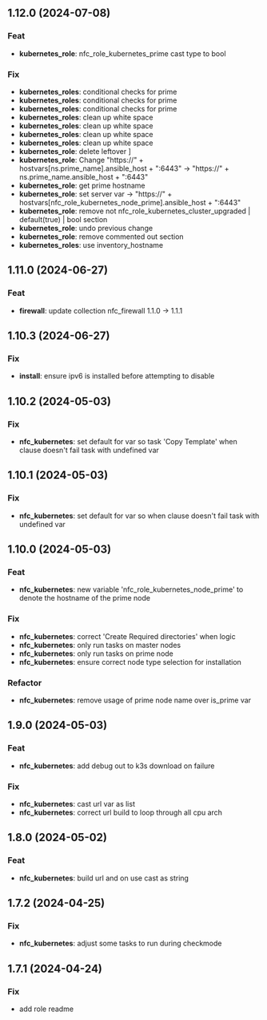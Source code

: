 ## 1.12.0 (2024-07-08)

### Feat

- **kubernetes_role**: nfc_role_kubernetes_prime cast type to bool

### Fix

- **kubernetes_roles**: conditional checks for prime
- **kubernetes_roles**: conditional checks for prime
- **kubernetes_roles**: conditional checks for prime
- **kubernetes_roles**: clean up white space
- **kubernetes_roles**: clean up white space
- **kubernetes_roles**: clean up white space
- **kubernetes_roles**: clean up white space
- **kubernetes_role**: delete leftover ]
- **kubernetes_role**: Change "https://" + hostvars[ns.prime_name].ansible_host + ":6443" -> "https://" + ns.prime_name.ansible_host + ":6443"
- **kubernetes_role**: get prime hostname
- **kubernetes_role**: set server var -> "https://" + hostvars[nfc_role_kubernetes_node_prime].ansible_host + ":6443"
- **kubernetes_role**: remove not nfc_role_kubernetes_cluster_upgraded | default(true) | bool section
- **kubernetes_role**: undo previous change
- **kubernetes_role**: remove commented out section
- **kubernetes_roles**: use inventory_hostname

## 1.11.0 (2024-06-27)

### Feat

- **firewall**: update collection nfc_firewall 1.1.0 -> 1.1.1

## 1.10.3 (2024-06-27)

### Fix

- **install**: ensure ipv6 is installed before attempting to disable

## 1.10.2 (2024-05-03)

### Fix

- **nfc_kubernetes**: set default for var so task 'Copy Template' when clause doesn't fail task with undefined var

## 1.10.1 (2024-05-03)

### Fix

- **nfc_kubernetes**: set default for var so when clause doesn't fail task with undefined var

## 1.10.0 (2024-05-03)

### Feat

- **nfc_kubernetes**: new variable 'nfc_role_kubernetes_node_prime' to denote the hostname of the prime node

### Fix

- **nfc_kubernetes**: correct 'Create Required directories' when logic
- **nfc_kubernetes**: only run tasks on master nodes
- **nfc_kubernetes**: only run tasks on prime node
- **nfc_kubernetes**: ensure correct node type selection for installation

### Refactor

- **nfc_kubernetes**: remove usage of prime node name over is_prime var

## 1.9.0 (2024-05-03)

### Feat

- **nfc_kubernetes**: add debug out to k3s download on failure

### Fix

- **nfc_kubernetes**: cast url var as list
- **nfc_kubernetes**: correct url build to loop through all cpu arch

## 1.8.0 (2024-05-02)

### Feat

- **nfc_kubernetes**: build url and on use cast as string

## 1.7.2 (2024-04-25)

### Fix

- **nfc_kubernetes**: adjust some tasks to run during checkmode

## 1.7.1 (2024-04-24)

### Fix

- add role readme
